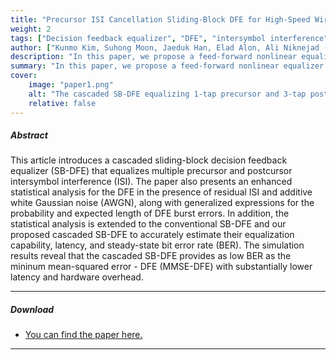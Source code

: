 ```yaml
---
title: "Precursor ISI Cancellation Sliding-Block DFE for High-Speed Wireline Receivers"
weight: 2
tags: ["Decision feedback equalizer", "DFE", "intersymbol interference", "ISI", "error propagation", "Markov chain", "statistical analysis", "equalizer", "serial link", "SerDes", "wireline"]
author: ["Kunmo Kim, Suhong Moon, Jaeduk Han, Elad Alon, Ali Niknejad (2023)"]
description: "In this paper, we propose a feed-forward nonlinear equalizer capable of canceling both pre-cursor and post-cursor ISI in an ADC-based wireline receiver system." 
summary: "In this paper, we propose a feed-forward nonlinear equalizer capable of canceling both pre-cursor and post-cursor ISI in an ADC-based wireline receiver system." 
cover:
    image: "paper1.png"
    alt: "The cascaded SB-DFE equalizing 1-tap precursor and 3-tap postcursor ISI."
    relative: false
---
```


##### Abstract

This article introduces a cascaded sliding-block decision feedback equalizer (SB-DFE) that equalizes multiple precursor and postcursor intersymbol interference (ISI). The paper also presents an enhanced statistical analysis for the DFE in the presence of residual ISI and additive white Gaussian noise (AWGN), along with generalized expressions for the probability and expected length of DFE burst errors. In addition, the statistical analysis is extended to the conventional SB-DFE and our proposed cascaded SB-DFE to accurately estimate their equalization capability, latency, and steady-state bit error rate (BER). The simulation results reveal that the cascaded SB-DFE provides as low BER as the mininum mean-squared error - DFE (MMSE-DFE) with substantially lower latency and hardware overhead. 

---
 ##### Download

+ [You can find the paper here.](https://ieeexplore.ieee.org/stamp/stamp.jsp?arnumber=10210068)
 <!-- [Online appendix](appendix1.pdf)
+ [Code and data](https://github.com/pmichaillat/job-rationing) -->

---

<!-- -- ##### Citation

Author. Year. "Title." *Journal* Volume (Issue): First page–Last page. https://doi.org/paper_doi.

```BibTeX
@article{AAYY,
author = {Author},
doi = {paper_doi},
journal = {Journal},
number = {Issue},
pages = {XXX--YYY},
title ={Title},
volume = {Volume},
year = {Year}}
``` -->


<!-- ##### Related material

+ [Presentation slides](presentation1.pdf)
+ [Dissertation title](https://escholarship.org/uc/item/7jr3m96r) – PhD dissertation on which this paper is based.
+ [Column title](https://cep.lse.ac.uk/pubs/download/cp365.pdf) – Nontechnical column describing the paper.
 --> 
